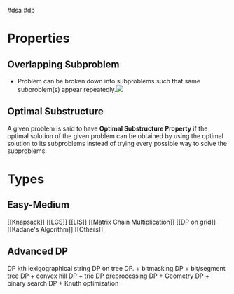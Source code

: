 #dsa #dp 
# Properties
## Overlapping Subproblem
+ Problem can be broken down into subproblems such that same subproblem(s) appear repeatedly.![](https://media.geeksforgeeks.org/wp-content/uploads/20220815013010/fibonaci.jpg)
## Optimal Substructure
A given problem is said to have ****Optimal Substructure Property**** if the optimal solution of the given problem can be obtained by using the optimal solution to its subproblems instead of trying every possible way to solve the subproblems.
# Types
## Easy-Medium
[[Knapsack]]
[[LCS]]
[[LIS]]
[[Matrix Chain Multiplication]]
[[DP on grid]]
[[Kadane's Algorithm]]
[[Others]]
## Advanced DP
DP kth lexigographical string
DP on tree
DP. + bitmasking
DP + bit/segment tree
DP + convex hill
DP + trie
DP preprocessing
DP + Geometry
DP + binary search
DP + Knuth optimization
